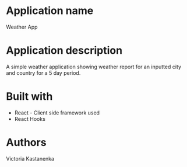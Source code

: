# Application name

Weather App

# Application description

A simple weather application showing weather report for an inputted city and country for a 5 day period.

# Built with

- React - Client side framework used
- React Hooks

# Authors

Victoria Kastanenka
